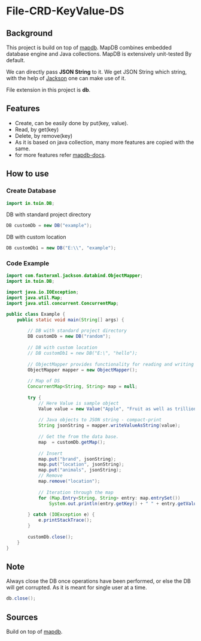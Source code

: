 # File-CRD-KeyValue-DS

## Background
This project is build on top of [mapdb](https://github.com/jankotek/mapdb/). MapDB combines embedded database engine and Java collections. MapDB is extensively unit-tested By default.

We can directly pass **JSON String** to it. We get JSON String which string, with the help of [Jackson](https://github.com/FasterXML/jackson-core) one can make use of it.

File extension in this project is **db**.

## Features
* Create, can be easily done by put(key, value).
* Read, by get(key)
* Delete, by remove(key)
* As it is based on java collection, many more features are copied with the same.
* for more features refer [mapdb-docs](https://jankotek.gitbooks.io/mapdb/content/).

## How to use

### Create Database

```java
import in.toin.DB;
```
DB with standard project directory
```java
DB customDb = new DB("example");
```
DB with custom location
```java
DB customDb1 = new DB("E:\\", "example");
```

### Code Example

```java
import com.fasterxml.jackson.databind.ObjectMapper;
import in.toin.DB;

import java.io.IOException;
import java.util.Map;
import java.util.concurrent.ConcurrentMap;

public class Example {
    public static void main(String[] args) {
        
        // DB with standard project directory
        DB customDb = new DB("random");
        
        // DB with custom location
        // DB customDb1 = new DB("E:\", "hello");
        
        // ObjectMapper provides functionality for reading and writing JSON,
        ObjectMapper mapper = new ObjectMapper();
        
        // Map of DS
        ConcurrentMap<String, String> map = null;
        
        try {
            // Here Value is sample object
            Value value = new Value("Apple", "Fruit as well as trillion dollar company.");
            
            // Java objects to JSON string - compact-print
            String jsonString = mapper.writeValueAsString(value);
            
            // Get the from the data base.
            map  = customDb.getMap();
    
            // Insert
            map.put("brand", jsonString);
            map.put("location", jsonString);
            map.put("animals", jsonString);
            // Remove
            map.remove("location");
            
            // Iteration through the map
            for (Map.Entry<String, String> entry: map.entrySet())
                System.out.println(entry.getKey() + " " + entry.getValue());
        
        } catch (IOException e) {
            e.printStackTrace();
        }
        
        customDb.close();
    }
}
```

## Note
Always close the DB once operations have been performed, or else the DB will get corrupted.
As it is meant for single user at a time.

```java
db.close();
```

## Sources
Build on top of [mapdb](https://github.com/jankotek/mapdb/).